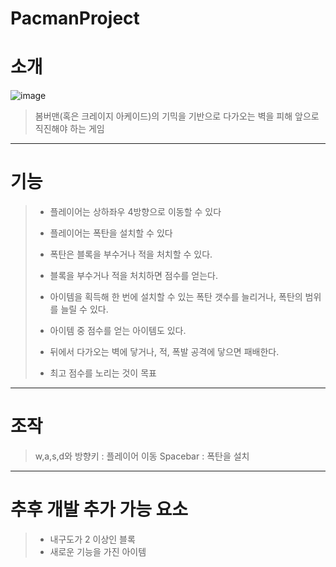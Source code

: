# PacmanProject
 
# 소개
  ![image](https://github.com/user-attachments/assets/5d5ddcfd-af01-42f1-8a33-4b04a92bb85d)
> 봄버맨(혹은 크레이지 아케이드)의 기믹을 기반으로 다가오는 벽을 피해 앞으로 직진해야 하는 게임
  ----
# 기능
> * 플레이어는 상하좌우 4방향으로 이동할 수 있다
> 
> * 플레이어는 폭탄을 설치할 수 있다
>
> * 폭탄은 블록을 부수거나 적을 처치할 수 있다.
>
> * 블록을 부수거나 적을 처치하면 점수를 얻는다.
>
> * 아이템을 획득해 한 번에 설치할 수 있는 폭탄 갯수를 늘리거나, 폭탄의 범위를 늘릴 수 있다.
>
> * 아이템 중 점수를 얻는 아이템도 있다.
>
> * 뒤에서 다가오는 벽에 닿거나, 적, 폭발 공격에 닿으면 패배한다.
>
> * 최고 점수를 노리는 것이 목표
  ----
# 조작
> w,a,s,d와 방향키 : 플레이어 이동
> Spacebar : 폭탄을 설치
 ----
# 추후 개발 추가 가능 요소
> * 내구도가 2 이상인 블록
> * 새로운 기능을 가진 아이템
